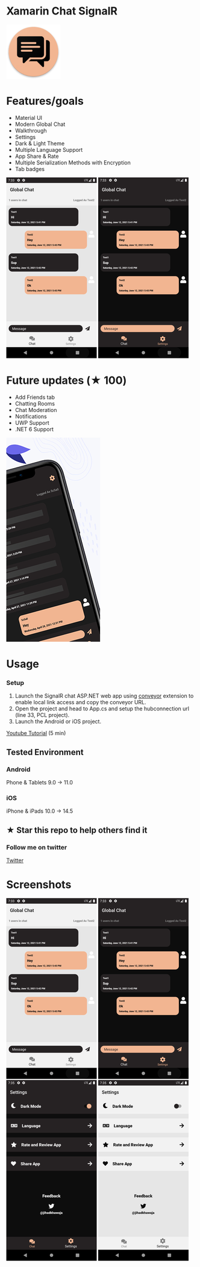 # Xamarin Chat SignalR

![Xamarin Chat SignalR Icon](docs/icon.png)

# Features/goals
- Material UI
- Modern Global Chat
- Walkthrough
- Settings
- Dark & Light Theme
- Multiple Language Support
- App Share & Rate
- Multiple Serialization Methods with Encryption
- Tab badges

![Screenshot 1](docs/Screenshot1.png)
![Screenshot 2](docs/Screenshot2.png)

# Future updates (★ 100)
- Add Friends tab
- Chatting Rooms
- Chat Moderation
- Notifications
- UWP Support
- .NET 6 Support

![Xamarin Chat SignalR](docs/ios.png)

# Usage

### Setup
1. Launch the SignalR chat ASP.NET web app using [conveyor](https://conveyor.cloud?utm_source=conveyor&utm_medium=linkshare&utm_campaign=conveyor) extension to enable local link access and copy the conveyor URL.
2. Open the project and head to App.cs and setup the hubconnection url (line 33, PCL project).
3. Launch the Android or iOS project.

[Youtube Tutorial](https://youtu.be/XJHMjS201nw) (5 min)

## Tested Environment

### Android
Phone & Tablets
9.0 -> 11.0
### iOS
iPhone & iPads
10.0 -> 14.5

## ★ Star this repo to help others find it

### Follow me on twitter
[Twitter](https://twitter.com/jihadkhawaja)

# Screenshots

![Screenshot 1](docs/Screenshot1.png)
![Screenshot 2](docs/Screenshot2.png)
![Screenshot 3](docs/Screenshot3.png)
![Screenshot 4](docs/Screenshot4.png)
